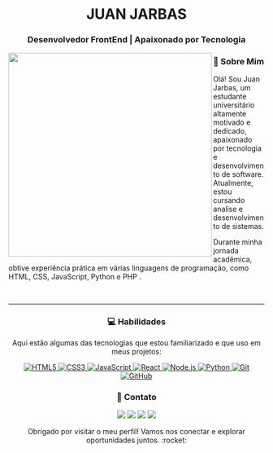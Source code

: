 
<h1 align="center">JUAN JARBAS</h1>
<h3 align="center"> Desenvolvedor FrontEnd | Apaixonado por Tecnologia</h3>


<img align="left" width="400" src="https://github.com/juanjarbas/juanjarbas/assets/97977703/c5326eb0-744c-42fa-838e-dd2614fe4531](https://tenor.com/view/cat-typing-typing-on-computer-computer-work-laptop-gif-21481919">

### :wave: Sobre Mim

Olá! Sou Juan Jarbas, um estudante universitário altamente motivado e dedicado, apaixonado por tecnologia e desenvolvimento de software. Atualmente, estou cursando analise e desenvolvimento de sistemas.

Durante minha jornada acadêmica, obtive experiência prática em várias linguagens de programação, como HTML, CSS, JavaScript, Python e PHP .

<br>

---

<!-- Tecnologias -->
<div align="center">
  
  ### :computer: Habilidades
  <p>Aqui estão algumas das tecnologias que estou familiarizado e que uso em meus projetos:</p>
  <p>
    <a href="https://developer.mozilla.org/en-US/docs/Web/HTML">
      <img src="https://img.shields.io/badge/HTML5-E34F26?style=flat&logo=html5&logoColor=white" alt="HTML5">
    </a>
    <a href="https://developer.mozilla.org/en-US/docs/Web/CSS">
      <img src="https://img.shields.io/badge/CSS3-1572B6?style=flat&logo=css3&logoColor=white" alt="CSS3">
    </a>
    <a href="https://developer.mozilla.org/en-US/docs/Web/JavaScript">
      <img src="https://img.shields.io/badge/JavaScript-F7DF1E?style=flat&logo=javascript&logoColor=black" alt="JavaScript">
    </a>
    <a href="https://reactjs.org/">
      <img src="https://img.shields.io/badge/React-61DAFB?style=flat&logo=react&logoColor=white" alt="React">
    </a>
    <a href="https://nodejs.org/">
      <img src="https://img.shields.io/badge/Node.js-339933?style=flat&logo=node.js&logoColor=white" alt="Node.js">
    </a>
    <a href="https://www.python.org/">
      <img src="https://img.shields.io/badge/Python-3776AB?style=flat&logo=python&logoColor=white" alt="Python">
    </a>
    <a href="https://git-scm.com/">
      <img src="https://img.shields.io/badge/Git-F05032?style=flat&logo=git&logoColor=white" alt="Git">
    </a>
    <a href="https://github.com/">
      <img src="https://img.shields.io/badge/GitHub-181717?style=flat&logo=github&logoColor=white" alt="GitHub">
    </a>


### :email: Contato
<div> 

  <a href="https://www.linkedin.com/in/juan-jarbas-/" target="_blank"><img src="https://img.shields.io/badge/-LinkedIn-%230077B5?style=for-the-badge&logo=linkedin&logoColor=white" target="_blank"></a> 
 <a href="https://api.whatsapp.com/send?phone=5511956076762" target="_blank"><img src="https://img.shields.io/badge/WhatsApp-25D366?style=for-the-badge&logo=whatsapp&logoColor=white" target="_blank"></a> 
  <a href = "mailto:juaanjarbas@gmail.com"><img src="https://img.shields.io/badge/Gmail-D14836?style=for-the-badge&logo=gmail&logoColor=white" target="_blank"></a>
   <a href="https://www.instagram.com/juanjarbass/" target="_blank"><img src="https://img.shields.io/badge/-Instagram-%23E4405F?style=for-the-badge&logo=instagram&logoColor=white" target="_blank"></a> 
</div>  
Obrigado por visitar o meu perfil! Vamos nos conectar e explorar oportunidades juntos. :rocket:

  </p>
</div>
